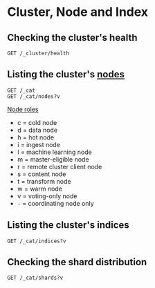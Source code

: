 # Cluster, Node and Index

## Checking the cluster's health
```
GET /_cluster/health
```

## Listing the cluster's [nodes](https://www.elastic.co/guide/en/elasticsearch/reference/current/modules-node.html)
```
GET /_cat
GET /_cat/nodes?v
```

[Node roles](https://www.elastic.co/guide/en/elasticsearch/reference/current/cat-nodes.html)
* c = cold node
* d = data node
* h = hot node
* i = ingest node
* l = machine learning node
* m = master-eligible node
* r = remote cluster client node
* s = content node
* t = transform node
* w = warm node
* v = voting-only node
* `-` = coordinating node only

## Listing the cluster's indices
```
GET /_cat/indices?v
```

## Checking the shard distribution
```
GET /_cat/shards?v
```
